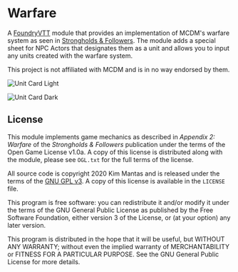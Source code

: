# Warfare

A [FoundryVTT](https://foundryvtt.com/) module that provides an implementation of MCDM's warfare system as seen in [Strongholds & Followers](https://shop.mcdmproductions.com/collections/strongholds-followers). The module adds a special sheet for NPC Actors that designates them as a unit and allows you to input any units created with the warfare system.

This project is not affiliated with MCDM and is in no way endorsed by them.

![Unit Card Light](https://bitbucket.org/Fyorl/warfare/raw/master/unit-card-light.jpg)

![Unit Card Dark](https://bitbucket.org/Fyorl/warfare/raw/master/unit-card-dark.jpg)

## License

This module implements game mechanics as described in *Appendix 2: Warfare* of the *Strongholds & Followers* publication under the terms of the Open Game License v1.0a. A copy of this license is distributed along with the module, please see `OGL.txt` for the full terms of the license.

All source code is copyright 2020 Kim Mantas and is released under the terms of the [GNU GPL v3](https://www.gnu.org/licenses/gpl-3.0.en.html). A copy of this license is available in the `LICENSE` file.

This program is free software: you can redistribute it and/or modify it under the terms of the GNU General Public License as published by the Free Software Foundation, either version 3 of the License, or (at your option) any later version.

This program is distributed in the hope that it will be useful, but WITHOUT ANY WARRANTY; without even the implied warranty of MERCHANTABILITY or FITNESS FOR A PARTICULAR PURPOSE. See the GNU General Public License for more details.
